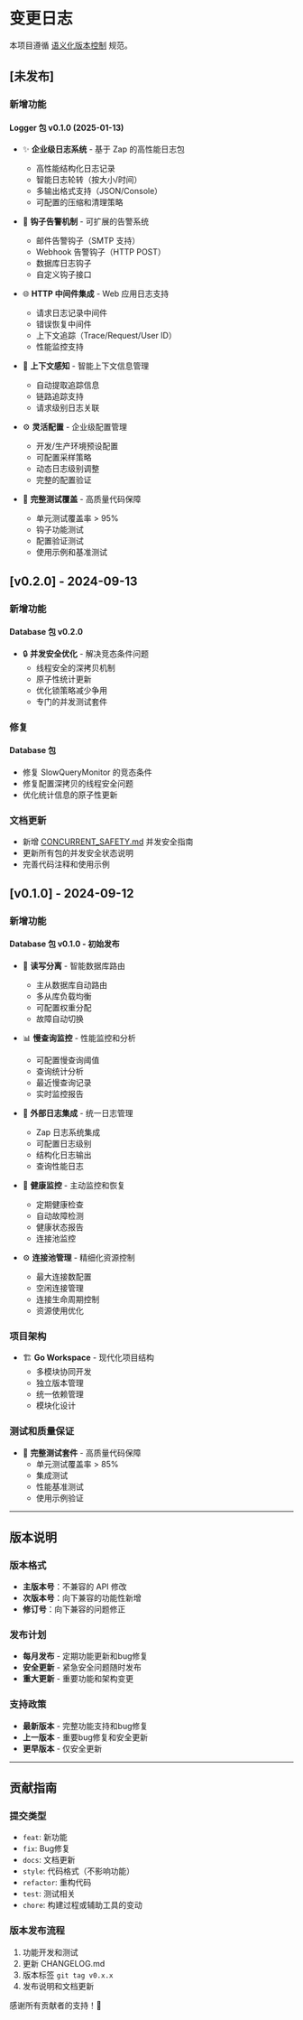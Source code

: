 # 变更日志

本项目遵循 [语义化版本控制](https://semver.org/lang/zh-CN/) 规范。

## [未发布]

### 新增功能

#### Logger 包 v0.1.0 (2025-01-13)
- ✨ **企业级日志系统** - 基于 Zap 的高性能日志包
  - 高性能结构化日志记录
  - 智能日志轮转（按大小/时间）
  - 多输出格式支持（JSON/Console）
  - 可配置的压缩和清理策略

- 🔔 **钩子告警机制** - 可扩展的告警系统
  - 邮件告警钩子（SMTP 支持）
  - Webhook 告警钩子（HTTP POST）
  - 数据库日志钩子
  - 自定义钩子接口

- 🌐 **HTTP 中间件集成** - Web 应用日志支持
  - 请求日志记录中间件
  - 错误恢复中间件
  - 上下文追踪（Trace/Request/User ID）
  - 性能监控支持

- 🎯 **上下文感知** - 智能上下文信息管理
  - 自动提取追踪信息
  - 链路追踪支持
  - 请求级别日志关联

- ⚙️ **灵活配置** - 企业级配置管理
  - 开发/生产环境预设配置
  - 可配置采样策略
  - 动态日志级别调整
  - 完整的配置验证

- 🧪 **完整测试覆盖** - 高质量代码保障
  - 单元测试覆盖率 > 95%
  - 钩子功能测试
  - 配置验证测试
  - 使用示例和基准测试

## [v0.2.0] - 2024-09-13

### 新增功能

#### Database 包 v0.2.0
- 🔒 **并发安全优化** - 解决竞态条件问题
  - 线程安全的深拷贝机制
  - 原子性统计更新
  - 优化锁策略减少争用
  - 专门的并发测试套件

### 修复

#### Database 包
- 修复 SlowQueryMonitor 的竞态条件
- 修复配置深拷贝的线程安全问题
- 优化统计信息的原子性更新

### 文档更新
- 新增 [CONCURRENT_SAFETY.md](CONCURRENT_SAFETY.md) 并发安全指南
- 更新所有包的并发安全状态说明
- 完善代码注释和使用示例

## [v0.1.0] - 2024-09-12

### 新增功能

#### Database 包 v0.1.0 - 初始发布
- 🚀 **读写分离** - 智能数据库路由
  - 主从数据库自动路由
  - 多从库负载均衡
  - 可配置权重分配
  - 故障自动切换

- 📊 **慢查询监控** - 性能监控和分析
  - 可配置慢查询阈值
  - 查询统计分析
  - 最近慢查询记录
  - 实时监控报告

- 📝 **外部日志集成** - 统一日志管理
  - Zap 日志系统集成
  - 可配置日志级别
  - 结构化日志输出
  - 查询性能日志

- 🏥 **健康监控** - 主动监控和恢复
  - 定期健康检查
  - 自动故障检测
  - 健康状态报告
  - 连接池监控

- ⚙️ **连接池管理** - 精细化资源控制
  - 最大连接数配置
  - 空闲连接管理
  - 连接生命周期控制
  - 资源使用优化

### 项目架构
- 🏗️ **Go Workspace** - 现代化项目结构
  - 多模块协同开发
  - 独立版本管理
  - 统一依赖管理
  - 模块化设计

### 测试和质量保证
- 🧪 **完整测试套件** - 高质量代码保障
  - 单元测试覆盖率 > 85%
  - 集成测试
  - 性能基准测试
  - 使用示例验证

---

## 版本说明

### 版本格式
- **主版本号**：不兼容的 API 修改
- **次版本号**：向下兼容的功能性新增
- **修订号**：向下兼容的问题修正

### 发布计划
- **每月发布** - 定期功能更新和bug修复
- **安全更新** - 紧急安全问题随时发布
- **重大更新** - 重要功能和架构变更

### 支持政策
- **最新版本** - 完整功能支持和bug修复
- **上一版本** - 重要bug修复和安全更新
- **更早版本** - 仅安全更新

---

## 贡献指南

### 提交类型
- `feat`: 新功能
- `fix`: Bug修复
- `docs`: 文档更新
- `style`: 代码格式（不影响功能）
- `refactor`: 重构代码
- `test`: 测试相关
- `chore`: 构建过程或辅助工具的变动

### 版本发布流程
1. 功能开发和测试
2. 更新 CHANGELOG.md
3. 版本标签 `git tag v0.x.x`
4. 发布说明和文档更新

感谢所有贡献者的支持！🎉